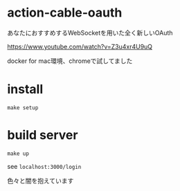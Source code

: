 # action-cable-oauth

あなたにおすすめするWebSocketを用いた全く新しいOAuth

https://www.youtube.com/watch?v=Z3u4xr4U9uQ

docker for mac環境、chromeで試してました

# install

```
make setup
```

# build server

```
make up
```

see `localhost:3000/login`

色々と闇を抱えています 